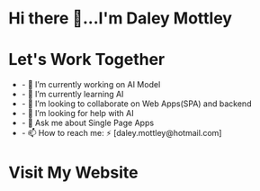 
<div>
<h1>Hi there 👋...I'm Daley Mottley </h1>
  <div  align="left">
    <h1>Let's Work Together </h1>
   <ul>
     <li>- 🔭 I’m currently working on AI Model</li>
     <li>- 🌱 I’m currently learning AI</li>
     <li>- 👯 I’m looking to collaborate on Web Apps(SPA) and backend</li>
     <li>- 🤔 I’m looking for help with AI</li>
     <li>- 💬 Ask me about Single Page Apps</li>
     <li>- 📫 How to reach me: ⚡ [daley.mottley@hotmail.com]</li>
   </ul>
  </div>
  <div>
  <h1>Visit My Website</h1>
  </div>
